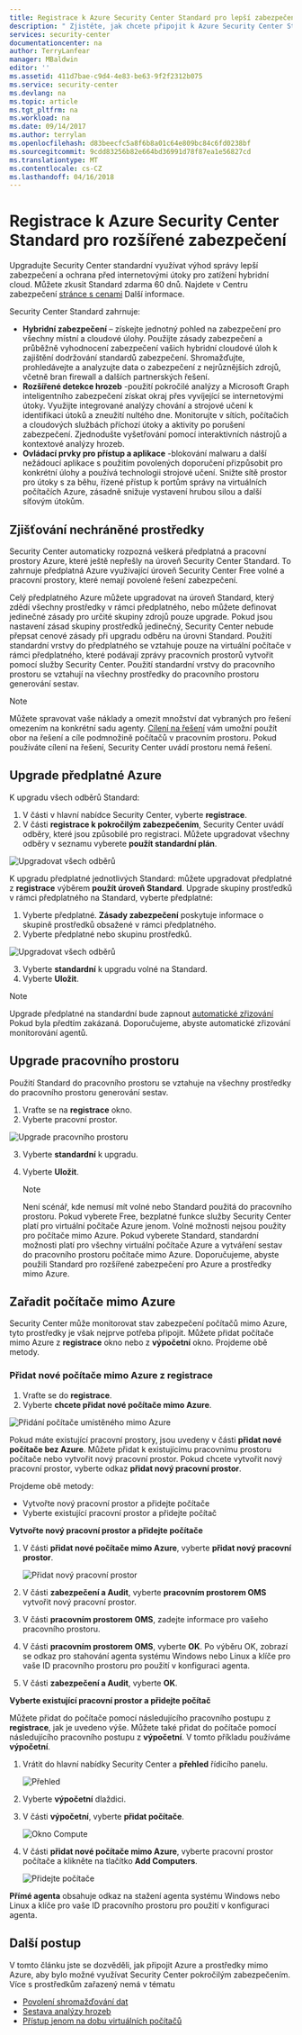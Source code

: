 ```yaml
---
title: Registrace k Azure Security Center Standard pro lepší zabezpečení | Microsoft Docs
description: " Zjistěte, jak chcete připojit k Azure Security Center Standard pro rozšířené zabezpečení. "
services: security-center
documentationcenter: na
author: TerryLanfear
manager: MBaldwin
editor: ''
ms.assetid: 411d7bae-c9d4-4e83-be63-9f2f2312b075
ms.service: security-center
ms.devlang: na
ms.topic: article
ms.tgt_pltfrm: na
ms.workload: na
ms.date: 09/14/2017
ms.author: terrylan
ms.openlocfilehash: d83beecfc5a8f6b8a01c64e809bc84c6fd0238bf
ms.sourcegitcommit: 9cdd83256b82e664bd36991d78f87ea1e56827cd
ms.translationtype: MT
ms.contentlocale: cs-CZ
ms.lasthandoff: 04/16/2018
---
```

# <a name="onboarding-to-azure-security-center-standard-for-enhanced-security"></a>Registrace k Azure Security Center Standard pro rozšířené zabezpečení
Upgradujte Security Center standardní využívat výhod správy lepší zabezpečení a ochrana před internetovými útoky pro zatížení hybridní cloud.  Můžete zkusit Standard zdarma 60 dnů. Najdete v Centru zabezpečení [stránce s cenami](https://azure.microsoft.com/pricing/details/security-center/) Další informace.

Security Center Standard zahrnuje:

- **Hybridní zabezpečení** – získejte jednotný pohled na zabezpečení pro všechny místní a cloudové úlohy. Použijte zásady zabezpečení a průběžně vyhodnocení zabezpečení vašich hybridní cloudové úloh k zajištění dodržování standardů zabezpečení. Shromažďujte, prohledávejte a analyzujte data o zabezpečení z nejrůznějších zdrojů, včetně bran firewall a dalších partnerských řešení.
- **Rozšířené detekce hrozeb** -použití pokročilé analýzy a Microsoft Graph inteligentního zabezpečení získat okraj přes vyvíjející se internetovými útoky.  Využijte integrované analýzy chování a strojové učení k identifikaci útoků a zneužití nultého dne. Monitorujte v sítích, počítačích a cloudových službách příchozí útoky a aktivity po porušení zabezpečení. Zjednodušte vyšetřování pomocí interaktivních nástrojů a kontextové analýzy hrozeb.
- **Ovládací prvky pro přístup a aplikace** -blokování malwaru a další nežádoucí aplikace s použitím povolených doporučení přizpůsobit pro konkrétní úlohy a používá technologii strojové učení. Snižte sítě prostor pro útoky s za běhu, řízené přístup k portům správy na virtuálních počítačích Azure, zásadně snižuje vystavení hrubou silou a další síťovým útokům.

## <a name="detecting-unprotected-resources"></a>Zjišťování nechráněné prostředky     
Security Center automaticky rozpozná veškerá předplatná a pracovní prostory Azure, které ještě nepřešly na úroveň Security Center Standard. To zahrnuje předplatná Azure využívající úroveň Security Center Free volné a pracovní prostory, které nemají povolené řešení zabezpečení.

Celý předplatného Azure můžete upgradovat na úroveň Standard, který zdědí všechny prostředky v rámci předplatného, nebo můžete definovat jedinečné zásady pro určité skupiny zdrojů pouze upgrade. Pokud jsou nastavení zásad skupiny prostředků jedinečný, Security Center nebude přepsat cenové zásady při upgradu odběru na úrovni Standard. Použití standardní vrstvy do předplatného se vztahuje pouze na virtuální počítače v rámci předplatného, které podávají zprávy pracovních prostorů vytvořit pomocí služby Security Center. Použití standardní vrstvy do pracovního prostoru se vztahují na všechny prostředky do pracovního prostoru generování sestav.

> [!NOTE]
> Můžete spravovat vaše náklady a omezit množství dat vybraných pro řešení omezením na konkrétní sadu agenty. [Cílení na řešení](../operations-management-suite/operations-management-suite-solution-targeting.md) vám umožní použít obor na řešení a cíle podmnožině počítačů v pracovním prostoru.  Pokud používáte cílení na řešení, Security Center uvádí prostoru nemá řešení.
>
>

## <a name="upgrade-an-azure-subscription"></a>Upgrade předplatné Azure
K upgradu všech odběrů Standard:
1. V části v hlavní nabídce Security Center, vyberte **registrace**.
2. V části **registrace k pokročilým zabezpečením**, Security Center uvádí odběry, které jsou způsobilé pro registraci. Můžete upgradovat všechny odběry v seznamu vyberete **použít standardní plán**.

  ![Upgradovat všech odběrů][1]

K upgradu předplatné jednotlivých Standard: můžete upgradovat předplatné z **registrace** výběrem **použít úroveň Standard**. Upgrade skupiny prostředků v rámci předplatného na Standard, vyberte předplatné:
1. Vyberte předplatné.  **Zásady zabezpečení** poskytuje informace o skupině prostředků obsažené v rámci předplatného.
2. Vyberte předplatné nebo skupinu prostředků.

  ![Upgradovat všech odběrů][2]

3. Vyberte **standardní** k upgradu volné na Standard.
4. Vyberte **Uložit**.

> [!NOTE]
> Upgrade předplatné na standardní bude zapnout [automatické zřizování](security-center-enable-data-collection.md) Pokud byla předtím zakázaná. Doporučujeme, abyste automatické zřizování monitorování agentů.
>
>

## <a name="upgrade-a-workspace"></a>Upgrade pracovního prostoru
Použití Standard do pracovního prostoru se vztahuje na všechny prostředky do pracovního prostoru generování sestav.

1. Vraťte se na **registrace** okno.
2. Vyberte pracovní prostor.

  ![Upgrade pracovního prostoru][8]

3. Vyberte **standardní** k upgradu.  
4. Vyberte **Uložit**.

   > [!NOTE]
   > Není scénář, kde nemusí mít volné nebo Standard použitá do pracovního prostoru. Pokud vyberete Free, bezplatné funkce služby Security Center platí pro virtuální počítače Azure jenom. Volné možnosti nejsou použity pro počítače mimo Azure. Pokud vyberete Standard, standardní možnosti platí pro všechny virtuální počítače Azure a vytváření sestav do pracovního prostoru počítače mimo Azure. Doporučujeme, abyste použili Standard pro rozšířené zabezpečení pro Azure a prostředky mimo Azure.
   >
   >

## <a name="onboard-non-azure-computers"></a>Zařadit počítače mimo Azure
Security Center může monitorovat stav zabezpečení počítačů mimo Azure, tyto prostředky je však nejprve potřeba připojit. Můžete přidat počítače mimo Azure z **registrace** okno nebo z **výpočetní** okno. Projdeme obě metody.

### <a name="add-new-non-azure-computers-from-onboarding"></a>Přidat nové počítače mimo Azure z registrace

1. Vraťte se do **registrace**.   
2. Vyberte **chcete přidat nové počítače mimo Azure**.

  ![Přidání počítače umístěného mimo Azure][3]

Pokud máte existující pracovní prostory, jsou uvedeny v části **přidat nové počítače bez Azure**. Můžete přidat k existujícímu pracovnímu prostoru počítače nebo vytvořit nový pracovní prostor. Pokud chcete vytvořit nový pracovní prostor, vyberte odkaz **přidat nový pracovní prostor**.

Projdeme obě metody:

- Vytvořte nový pracovní prostor a přidejte počítače
- Vyberte existující pracovní prostor a přidejte počítač

**Vytvořte nový pracovní prostor a přidejte počítače**

1. V části **přidat nové počítače mimo Azure**, vyberte **přidat nový pracovní prostor**.

   ![Přidat nový pracovní prostor][4]

2. V části **zabezpečení a Audit**, vyberte **pracovním prostorem OMS** vytvořit nový pracovní prostor.
3. V části **pracovním prostorem OMS**, zadejte informace pro vašeho pracovního prostoru.
4. V části **pracovním prostorem OMS**, vyberte **OK**.  Po výběru OK, zobrazí se odkaz pro stahování agenta systému Windows nebo Linux a klíče pro vaše ID pracovního prostoru pro použití v konfiguraci agenta.
5. V části **zabezpečení a Audit**, vyberte **OK**.

**Vyberte existující pracovní prostor a přidejte počítač**

Můžete přidat do počítače pomocí následujícího pracovního postupu z **registrace**, jak je uvedeno výše. Můžete také přidat do počítače pomocí následujícího pracovního postupu z **výpočetní**. V tomto příkladu používáme **výpočetní**.

1. Vrátit do hlavní nabídky Security Center a **přehled** řídicího panelu.

   ![Přehled][5]

2. Vyberte **výpočetní** dlaždici.
3. V části **výpočetní**, vyberte **přidat počítače**.

   ![Okno Compute][6]

4. V části **přidat nové počítače mimo Azure**, vyberte pracovní prostor počítače a klikněte na tlačítko **Add Computers**.

   ![Přidejte počítače][7]

 **Přímé agenta** obsahuje odkaz na stažení agenta systému Windows nebo Linux a klíče pro vaše ID pracovního prostoru pro použití v konfiguraci agenta.   

## <a name="next-steps"></a>Další postup
V tomto článku jste se dozvěděli, jak připojit Azure a prostředky mimo Azure, aby bylo možné využívat Security Center pokročilým zabezpečením.  Více s prostředkům zařazený nemá v tématu

- [Povolení shromažďování dat](security-center-enable-data-collection.md)
- [Sestava analýzy hrozeb](security-center-threat-report.md)
- [Přístup jenom na dobu virtuálních počítačů](security-center-just-in-time.md)

<!--Image references-->
[1]: ./media/security-center-onboarding/onboard.png
[2]: ./media/security-center-onboarding/onboard-subscription.png
[3]: ./media/security-center-onboarding/add-non-azure-resource.png
[4]: ./media/security-center-onboarding/create-workspace.png
[5]: ./media/security-center-onboarding/overview.png
[6]: ./media/security-center-onboarding/compute-blade.png
[7]: ./media/security-center-onboarding/add-non-azure-computer.png
[8]: ./media/security-center-onboarding/onboard-workspace.png
